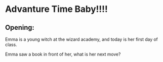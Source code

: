 # Advanture Time Baby!!!!

## Opening:

Emma is a young witch at the wizard academy, and today is her first day of class. 

Emma saw a book in front of her, what is her next move?